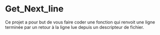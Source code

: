 # Get_Next_line
Ce projet a pour but de vous faire coder une fonction qui renvoit une ligne terminée par un retour à la ligne lue depuis un descripteur de fichier.
